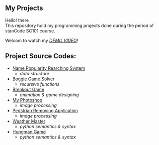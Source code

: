 ## My Projects
Hello! there\
This repository hold my programming projects done during the period of stanCode SC101 course.

Welcom to watch my [*DEMO VIDEO*](https://drive.google.com/drive/folders/1vDOEzM_uYWrYJ_kqR2bKheLt92RYVWtD?usp=sharing)!

## Project Source Codes:

* [Name Popularity Rearching System](https://github.com/curqder/MyProjects/blob/main/PythonProject/name_popularity_searching_system/babygraphics.py)
  * *data structure*
* [Boggle Game Solver](https://github.com/curqder/MyProjects/blob/main/PythonProject/boggle_game_solver/boggle.py)
  * *recursive functions*
* [Breakout Game](https://github.com/curqder/MyProjects/blob/main/PythonProject/break_out_game/breakout_extention.py)
  * *animation & game designing*
* [My Photoshop](https://github.com/curqder/MyProjects/blob/main/PythonProject/my_photoshop/best_photoshop_award.py)
  * *image processing*
* [Pedstrian Removing Application](https://github.com/curqder/MyProjects/blob/main/PythonProject/pedestrian_removing_application/stanCodoshop.py)
  * *image processing*
* [Weather Master](https://github.com/curqder/MyProjects/blob/main/PythonProject/weather_master/weather_master.py)
  * *python semantics & syntax*
* [Hungman Game](https://github.com/curqder/MyProjects/blob/main/PythonProject/hangman_game/hangman.py)
  * *python semantics & syntax*
